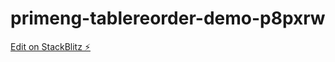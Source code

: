 # primeng-tablereorder-demo-p8pxrw

[Edit on StackBlitz ⚡️](https://stackblitz.com/edit/primeng-tablereorder-demo-p8pxrw)